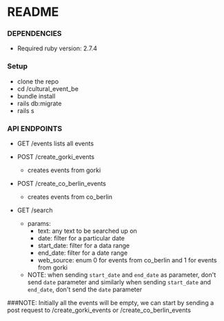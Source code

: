 # README

### DEPENDENCIES
* Required ruby version: 2.7.4

### Setup
* clone the repo
* cd /cultural_event_be
* bundle install
* rails db:migrate
* rails s

### API ENDPOINTS
* GET /events
  lists all events

* POST /create_gorki_events
   - creates events from gorki

* POST /create_co_berlin_events
   - creates events from co_berlin

* GET /search
  - params:
    - text: any text to be searched up on
    - date: filter for a particular date
    - start_date: filter for a data range
    - end_date: filter for a date range
    - web_source: enum 0 for events from co_berlin and 1 for events from gorki
   - NOTE: when sending `start_date` and `end_date` as parameter, don't send `date` parameter and similarly when sending `start_date` and `end_date`, don't send the `date` parameter


###NOTE: 
Initially all the events will be empty, we can start by sending a post request to /create_gorki_events or /create_co_berlin_events
